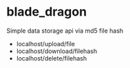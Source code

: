 # blade_dragon
Simple data storage api via md5 file hash
* localhost/upload/file
* localhost/download/filehash
* localhost/delete/filehash
